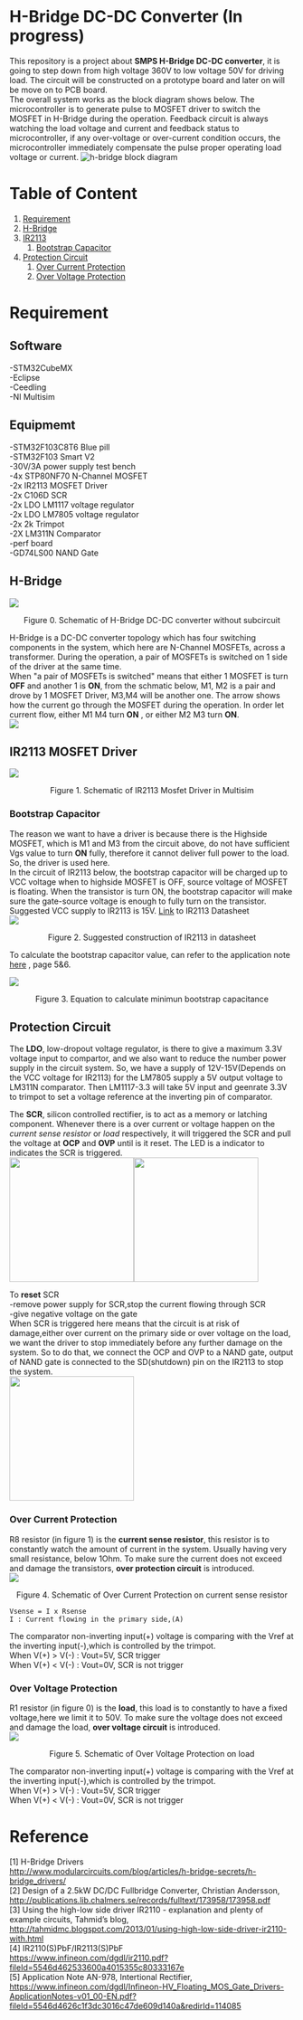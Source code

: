 H-Bridge DC-DC Converter (In progress)
========================
This repository is a project about **SMPS H-Bridge DC-DC converter**, it is going to step down from high voltage 360V to low voltage 50V for driving load. The circuit will be constructed on a prototype board and later on will be move on to PCB board.  
The overall system works as the block diagram shows below. The microcontroller is to generate pulse to MOSFET driver to switch the MOSFET in H-Bridge during the operation. Feedback circuit is always watching the load voltage and current and feedback status to microcontroller, if any over-voltage or over-current condition occurs, the microcontroller immediately compensate the pulse proper operating load voltage or current.
![h-bridge block diagram](https://github.com/Bennyaw/H-Bridge/blob/master/images/h%20bridge%20block%20diagram.png)  

Table of Content
================
1. [Requirement](#req)  
2. [H-Bridge](#hbridge)  
3. [IR2113](#ir2113)  
    1. [Bootstrap Capacitor](#bootcap)  
4. [Protection Circuit](#protectcircuit)
    1. [Over Current Protection](#ocp)  
    1. [Over Voltage Protection](#ovp)  

# <a name = req></a> Requirement  
Software
--------
-STM32CubeMX  
-Eclipse  
-Ceedling  
-NI Multisim  

Equipmemt
-----------
-STM32F103C8T6 Blue pill  
-STM32F103 Smart V2  
-30V/3A power supply test bench  
-4x STP80NF70 N-Channel MOSFET  
-2x IR2113 MOSFET Driver  
-2x C106D SCR  
-2x LDO LM1117 voltage regulator  
-2x LDO LM7805 voltage regulator  
-2x 2k Trimpot  
-2X LM311N Comparator  
-perf board  
-GD74LS00 NAND Gate  

## <a name = hbridge></a> H-Bridge   
![](https://github.com/Bennyaw/H-Bridge/blob/Bennyaw-readme/images/h%20bridge%20sch.png)  
<div align="center">
  Figure 0. Schematic of H-Bridge DC-DC converter without subcircuit
</div>  
  
H-Bridge is a DC-DC converter topology which has four switching components in the system, which here are N-Channel MOSFETs, across a transformer. During the operation, a pair of MOSFETs is switched on 1 side of the driver at the same time.  
When "a pair of MOSFETs is switched" means that either 1 MOSFET is turn **OFF** and another 1 is **ON**, from the schmatic below, M1, M2 is a pair and drove by 1 MOSFET Driver, M3,M4 will be another one.
The arrow shows how the current go through the MOSFET during the operation.
In order let current flow, either M1 M4 turn **ON** , or either M2 M3 turn **ON**.  
![](https://github.com/Bennyaw/H-Bridge/blob/Bennyaw-readme/images/4%20mosfets.PNG)

## <a name = ir2113></a> IR2113 MOSFET Driver  
![](https://github.com/Bennyaw/H-Bridge/blob/Bennyaw-readme/images/IR2113%20with%20h-bridge.png)
<div align="center">
  Figure 1. Schematic of IR2113 Mosfet Driver in Multisim
</div>  

### <a name = bootcap></a> Bootstrap Capacitor  
The reason we want to have a driver is because there is the Highside MOSFET, which is M1 and M3 from the circuit above, do not have sufficient Vgs value to turn **ON** fully, therefore it cannot deliver full power to the load. So, the driver is used here.  
In the circuit of IR2113 below, the bootstrap capacitor will be charged up to VCC voltage when to highside MOSFET is OFF, source voltage of MOSFET is floating. When the transistor is turn ON, the bootstrap capacitor will make sure the gate-source voltage is enough to fully turn on the transistor. Suggested VCC supply to IR2113 is 15V. [Link](https://www.infineon.com/dgdl/ir2110.pdf?fileId=5546d462533600a4015355c80333167e.) to IR2113 Datasheet      
![](https://github.com/Bennyaw/H-Bridge/blob/Bennyaw-readme/images/IR2113%20datasheet%20sch.PNG)  
<div align="center">
  Figure 2. Suggested construction of IR2113 in datasheet
</div>  

To calculate the bootstrap capacitor value, can refer to the application note [here](https://www.infineon.com/dgdl/Infineon-HV_Floating_MOS_Gate_Drivers-ApplicationNotes-v01_00-EN.pdf?fileId=5546d4626c1f3dc3016c47de609d140a&redirId=114085) , page 5&6.  

![](https://github.com/Bennyaw/H-Bridge/blob/Bennyaw-readme/images/equation%20for%20bootstrap%20capacitance.PNG)
  <div align="center">
  Figure 3. Equation to calculate minimun bootstrap capacitance 
</div>  

## <a name = protectcircuit></a> Protection Circuit  
The **LDO**, low-dropout voltage regulator, is there to give a maximum 3.3V voltage input to compartor, and we also want to reduce the number power supply in the circuit system. So, we have a supply of 12V-15V(Depends on the VCC voltage for IR2113) for the LM7805 supply a 5V output voltage to LM311N comparator. Then LM1117-3.3 will take 5V input and geenrate 3.3V to trimpot to set a voltage reference at the inverting pin of comparator.  

The **SCR**, silicon controlled rectifier, is to act as a memory or latching component. Whenever there is a over current or voltage happen on the *current sense resistor* or *load* respectively, it will triggered the SCR and pull the voltage at **OCP** and **OVP** until is it reset. The LED is a indicator to indicates the SCR is triggered.  
<img src ="https://github.com/Bennyaw/H-Bridge/blob/Bennyaw-readme/images/scr%20ocp.png" width="220"><img src ="https://github.com/Bennyaw/H-Bridge/blob/Bennyaw-readme/images/scr%20ovp.png" width="220">  

To **reset** SCR  
-remove power supply for SCR,stop the current flowing through SCR  
-give negative voltage on the gate  
When SCR is triggered here means that the circuit is at risk of damage,either over current on the primary side or over voltage on the load, we want the driver to stop immediately before any further damage on the system. So to do that, we connect the OCP and OVP to a NAND gate, output of NAND gate is connected to the SD(shutdown) pin on the IR2113 to stop the system.  
<img src ="https://github.com/Bennyaw/H-Bridge/blob/Bennyaw-readme/images/Nand%20gate%20to%20SD.png" width="220">  

### <a name = ocp></a> Over Current Protection 
R8 resistor (in figure 1) is the **current sense resistor**, this resistor is to constantly watch the amount of current in the system. Usually having very small resistance, below 1Ohm. To make sure the current does not exceed and damage the transistors, **over protection circuit** is introduced.  
![](https://github.com/Bennyaw/H-Bridge/blob/Bennyaw-readme/images/over%20protection%20circuit.png)  
<div align="center">
  Figure 4. Schematic of Over Current Protection on current sense resistor
</div>  

```
Vsense = I x Rsense
I : Current flowing in the primary side,(A)
```  

The comparator non-inverting input(+) voltage  is comparing with the Vref at the inverting input(-),which is controlled by the trimpot.   
When V(+) > V(-) : Vout=5V, SCR trigger  
When V(+) < V(-) : Vout=0V, SCR is not trigger  

### <a name = ovp></a> Over Voltage Protection 
R1 resistor (in figure 0) is the **load**, this load is to constantly to have a fixed voltage,here we limit it to 50V. To make sure the voltage does not exceed and damage the load, **over voltage circuit** is introduced.  
![](https://github.com/Bennyaw/H-Bridge/blob/Bennyaw-readme/images/over%20voltage%20protection.png)  
<div align="center">
  Figure 5. Schematic of Over Voltage Protection on load
</div>  

The comparator non-inverting input(+) voltage  is comparing with the Vref at the inverting input(-),which is controlled by the trimpot.   
When V(+) > V(-) : Vout=5V, SCR trigger  
When V(+) < V(-) : Vout=0V, SCR is not trigger  



Reference
==========
[1] H-Bridge Drivers  
http://www.modularcircuits.com/blog/articles/h-bridge-secrets/h-bridge_drivers/  
[2] Design of a 2.5kW DC/DC Fullbridge Converter, Christian Andersson,  
http://publications.lib.chalmers.se/records/fulltext/173958/173958.pdf  
[3] Using the high-low side driver IR2110 - explanation and plenty of example circuits, Tahmid’s blog,  
http://tahmidmc.blogspot.com/2013/01/using-high-low-side-driver-ir2110-with.html  
[4] IR2110(S)PbF/IR2113(S)PbF  
https://www.infineon.com/dgdl/ir2110.pdf?fileId=5546d462533600a4015355c80333167e  
[5] Application Note AN-978, Intertional Rectifier,  
https://www.infineon.com/dgdl/Infineon-HV_Floating_MOS_Gate_Drivers-ApplicationNotes-v01_00-EN.pdf?fileId=5546d4626c1f3dc3016c47de609d140a&redirId=114085

